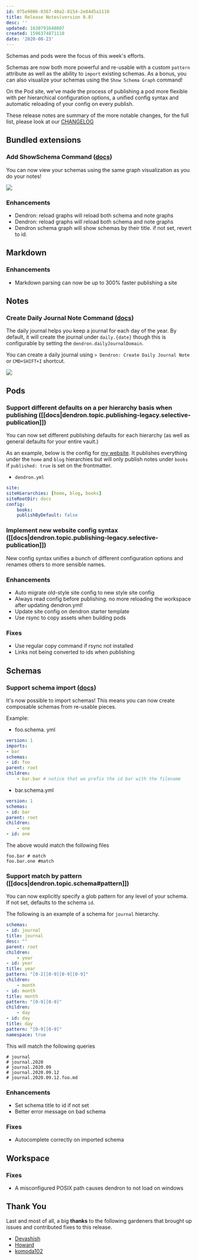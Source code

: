 ```yaml
---
id: 075e9806-0367-40a2-8154-2e84d5a1110
title: Release Notes(version 0.8)
desc: ''
updated: 1630791648807
created: 1596374871110
date: '2020-08-23'
---
```

Schemas and pods were the focus of this week's efforts. 

Schemas are now both more powerful and re-usable with a custom `pattern` attribute as well as the ability to `import` existing schemas. As a bonus, you can also visualize your schemas using the `Show Schema Graph` command!

On the Pod site, we've made the process of publishing a pod more flexible with per hierarchical configuration options, a unified config syntax and automatic reloading of your config on every publish. 

These release notes are summary of the more notable changes, for the full list, please look at our [CHANGELOG](https://github.com/dendronhq/dendron/blob/master/CHANGELOG.md)

## Bundled extensions

### Add ShowSchema Command ([docs](http://dendron.so/notes/587e6d62-3c5b-49b0-aedc-02f62f0448e6.html#dendron-show-schema-graph))

You can now view your schemas using the same graph visualization as you do your notes!

![](https://foundation-prod-assetspublic53c57cce-8cpvgjldwysl.s3-us-west-2.amazonaws.com/assets/images/graphs.show-schema.gif)

### Enhancements

- Dendron: reload graphs will reload both schema and note graphs 
- Dendron: reload graphs will reload both schema and note graphs 
- Dendron schema graph will show schemas by their title. if not set, revert to id. 

## Markdown

### Enhancements

- Markdown parsing can now be up to 300% faster publishing a site 

## Notes

### Create Daily Journal Note Command ([docs](http://dendron.so/notes/5c213aa6-e4ba-49e8-85c5-1bdcb33ce202.html#daily-journal))

The daily journal helps you keep a journal for each day of the year. By default, it will create the journal under `daily.{date}` though this is configurable by setting the `dendron.dailyJournalDomain`.

You can create a daily journal using `> Dendron: Create Daily Journal Note` or `CMD+SHIFT+I` shortcut.

![](https://foundation-prod-assetspublic53c57cce-8cpvgjldwysl.s3-us-west-2.amazonaws.com/assets/images/notes.daily.gif)

## Pods

### Support different defaults on a per hierarchy basis when publishing ([[docs|dendron.topic.publishing-legacy.selective-publication]])

You can now set different publishing defaults for each hierarchy (as well as general defaults for your entire vault.)

As an example, below is the config for [my website](https://kevinslin.com). It publishes everything under the `home` and `blog` hierarchies but will only publish notes under `books` if `published: true` is set on the frontmatter. 

- `dendron.yml`

```yml
site:
siteHierarchies: [home, blog, books]
siteRootDir: docs
config:
    books:
    publishByDefault: false
```

### Implement new website config syntax ([[docs|dendron.topic.publishing-legacy.selective-publication]])

New config syntax unifies a bunch of different configuration options and renames others to more sensible names.

### Enhancements

- Auto migrate old-style site config to new style site config 
- Always read config before publishing. no more reloading the workspace after updating dendron.yml! 
- Update site config on dendron starter template 
- Use rsync to copy assets when building pods 

### Fixes

- Use regular copy command if rsync not installed 
- Links not being converted to ids when publishing 

## Schemas

### Support schema import ([docs](http://dendron.so/notes/c5e5adde-5459-409b-b34d-a0d75cbb1052.html#imports-optional-str))

It's now possible to import schemas! This means you can now create composable schemas from re-usable pieces.

Example:

- foo.schema. yml

```yml
version: 1
imports:
- bar
schemas:
- id: foo
parent: root
children:
    - bar.bar # notice that we prefix the id bar with the filename
```

- bar.schema.yml

```yml
version: 1
schemas:
- id: bar
parent: root
children: 
    - one
- id: one
```

The above would match the following files

```
foo.bar # match
foo.bar.one #match
```

### Support match by pattern ([[docs|dendron.topic.schema#pattern]])

You can now explicitly specify a glob pattern for any level of your schema. If not set, defaults to the schema `id`.

The following is an example of a schema for `journal` hierarchy. 

```yml
schemas:
- id: journal
title: journal
desc: ""
parent: root
children:
    - year
- id: year
title: year
pattern: "[0-2][0-9][0-9][0-9]"
children: 
    - month
- id: month
title: month
pattern: "[0-9][0-9]"
children: 
    - day
- id: day
title: day
pattern: "[0-9][0-9]"
namespace: true
```

This will match the following queries

```
# journal
# journal.2020
# journal.2020.09
# journal.2020.09.12
# journal.2020.09.12.foo.md
```

### Enhancements

- Set schema title to id if not set 
- Better error message on bad schema 

### Fixes

- Autocomplete correctly on imported schema 

## Workspace

### Fixes

- A misconfigured POSIX path causes dendron to not load on windows 

## Thank You

Last and most of all, a big **thanks** to the following gardeners that brought up issues and contributed fixes to this release.

- [Devashish](https://github.com/ric03uec)
- [Howard](https://github.com/runlevelrobot)
- [komoda102](https://github.com/komoda102)

